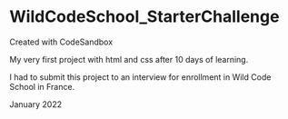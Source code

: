 # WildCodeSchool_StarterChallenge
Created with CodeSandbox


My very first project with html and css after 10 days of learning.

I had to submit this project to an interview for enrollment in Wild Code School in France. 

January 2022
